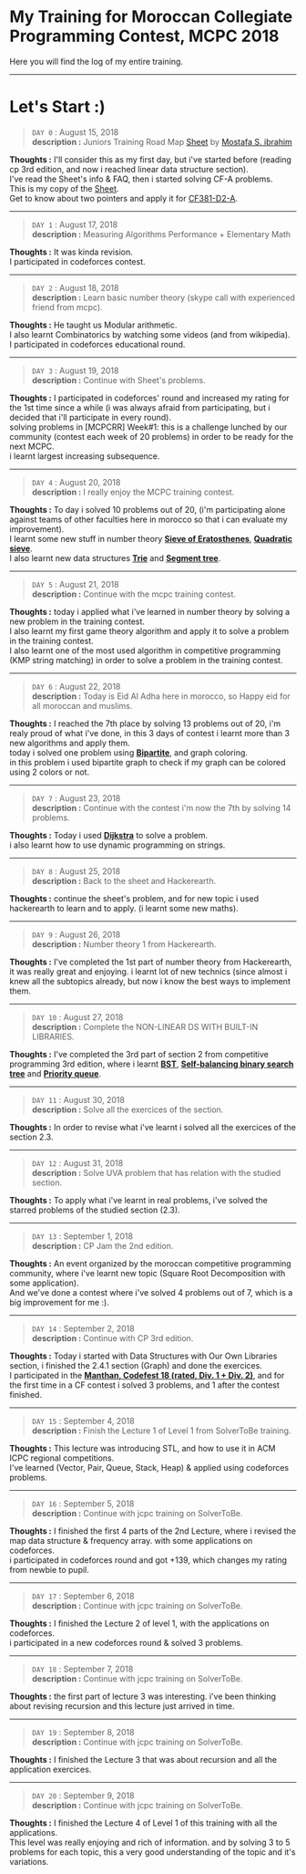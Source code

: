 # My Training for  Moroccan Collegiate Programming Contest, MCPC 2018

Here you will find the log of my entire training.

---

# Let's Start :) 

> `DAY 0` : August 15, 2018  
**description :** Juniors Training Road Map [Sheet](http://goo.gl/unDETI) by [Mostafa S. ibrahim](https://sites.google.com/site/mostafasibrahim/)

**Thoughts :** I'll consider this as my first day, but i've started before (reading cp 3rd edition, and now i reached linear data structure section).
\
I've read the Sheet's info & FAQ, then i started solving CF-A problems.
\
This is my copy of the [Sheet](https://docs.google.com/spreadsheets/d/1qXqshJ3dKZpJuw8_fL6NJQuMdYwK5T8K8aUqY_v-_Dw/edit?usp=sharing).
\
Get to know about two pointers and apply it for [CF381-D2-A](http://codeforces.com/contest/381/problem/A).

---

> `DAY 1` : August 17, 2018  
**description :** Measuring Algorithms Performance + Elementary Math

**Thoughts :** It was kinda revision.
\
I participated in codeforces contest.

---

> `DAY 2` : August 18, 2018  
**description :** Learn basic number theory (skype call with experienced friend from mcpc).

**Thoughts :** He taught us Modular arithmetic.
\
I also learnt Combinatorics by watching some videos (and from wikipedia).
\
I participated in codeforces educational round.

---

> `DAY 3` : August 19, 2018  
**description :** Continue with Sheet's problems.

**Thoughts :** I participated in codeforces' round and increased my rating for the 1st time since a while (i was always afraid from participating, but i decided that i'll participate in every round).
\
solving problems in [MCPCRR] Week#1: this is a challenge lunched by our community (contest each week of 20 problems) in order to be ready for the next MCPC.
\
i learnt largest increasing subsequence.

---

> `DAY 4` : August 20, 2018  
**description :** I really enjoy the MCPC training contest.

**Thoughts :** To day i solved 10 problems out of 20, (i'm participating alone against teams of other faculties here in morocco so that i can evaluate my improvement).
\
I learnt some new stuff in number theory **[Sieve of Eratosthenes](https://en.wikipedia.org/wiki/Sieve_of_Eratosthenes)**, **[Quadratic sieve](https://en.wikipedia.org/wiki/Quadratic_sieve)**.
\
I also learnt new data structures **[Trie](https://en.wikipedia.org/wiki/Trie)** and **[Segment tree](https://en.wikipedia.org/wiki/Segment_tree)**.

---

> `DAY 5` : August 21, 2018  
**description :** Continue with the mcpc training contest.

**Thoughts :** today i applied what i've learned in number theory by solving a new problem in the training contest.
\
I also learnt my first game theory algorithm and apply it to solve a problem in the training contest.
\
I also learnt one of the most used algorithm in competitive programming (KMP string matching) in order to solve a problem in the training contest.

---

> `DAY 6` : August 22, 2018  
**description :** Today is Eid Al Adha here in morocco, so Happy eid for all moroccan and muslims.

**Thoughts :** I reached the 7th place by solving 13 problems out of 20, i'm realy proud of what i've done, in this 3 days of contest i learnt more than 3 new algorithms and apply them.
\
today i solved one problem using **[Bipartite](https://en.wikipedia.org/wiki/Bipartite_graph)**, and graph coloring.
\
in this problem i used bipartite graph to check if my graph can be colored using 2 colors or not.

---

> `DAY 7` : August 23, 2018  
**description :** Continue with the contest i'm now the 7th by solving 14 problems.

**Thoughts :** Today i used **[Dijkstra](https://en.wikipedia.org/wiki/Dijkstra%27s_algorithm)** to solve a problem.
\
i also learnt how to use dynamic programming on strings.

---

> `DAY 8` : August 25, 2018  
**description :** Back to the sheet and Hackerearth.

**Thoughts :** continue the sheet's problem, and for new topic i used hackerearth to learn and to apply. (i learnt some new maths).

---

> `DAY 9` : August 26, 2018  
**description :** Number theory 1 from Hackerearth.

**Thoughts :** I've completed the 1st part of number theory from Hackerearth, it was really great and enjoying. i learnt lot of new technics (since almost i knew all the subtopics already, but now i know the best ways to implement them.

---

> `DAY 10` : August 27, 2018  
**description :** Complete the NON-LINEAR DS WITH BUILT-IN LIBRARIES.

**Thoughts :** I've completed the 3rd part of section 2 from competitive programming 3rd edition, where i learnt **[BST](https://en.wikipedia.org/wiki/Binary_search_tree)**, **[Self-balancing binary search tree](https://en.wikipedia.org/wiki/Self-balancing_binary_search_tree)** and **[Priority queue](https://en.wikipedia.org/wiki/Priority_queue)**.

---

> `DAY 11` : August 30, 2018  
**description :** Solve all the exercices of the section.

**Thoughts :** In order to revise what i've learnt i solved all the exercices of the section 2.3.

---

> `DAY 12` : August 31, 2018  
**description :** Solve UVA problem that has relation with the studied section.

**Thoughts :** To apply what i've learnt in real problems, i've solved the starred problems of the studied section (2.3).

---

> `DAY 13` : September 1, 2018  
**description :** CP Jam the 2nd edition.

**Thoughts :** An event organized by the moroccan competitive programming community, where i've learnt new topic (Square Root Decomposition with some application).
\
And we've done a contest where i've solved 4 problems out of 7, which is a big improvement for me :).

---

> `DAY 14` : September 2, 2018  
**description :** Continue with CP 3rd edition.

**Thoughts :** Today i started with Data Structures with Our Own Libraries section, i finished the 2.4.1 section (Graph) and done the exercices.
\
I participated in the **[Manthan, Codefest 18 (rated, Div. 1 + Div. 2)](http://codeforces.com/contest/1037)**, and for the first time in a CF contest i solved 3 problems, and 1 after the contest finished.

---

> `DAY 15` : September 4, 2018  
**description :** Finish the Lecture 1 of Level 1 from SolverToBe training.

**Thoughts :** This lecture was introducing STL, and how to use it in ACM ICPC regional competitions.
\
I've learned (Vector, Pair, Queue, Stack, Heap) & applied using codeforces problems.

---

> `DAY 16` : September 5, 2018  
**description :** Continue with jcpc training on SolverToBe.

**Thoughts :** I finished the first 4 parts of the 2nd Lecture, where i revised the map data structure & frequency array. with some applications on codeforces.
\
i participated in codeforces round and got +139, which changes my rating from newbie to pupil.

---

> `DAY 17` : September 6, 2018  
**description :** Continue with jcpc training on SolverToBe.

**Thoughts :** I finished the Lecture 2 of level 1, with the applications on codeforces.
\
i participated in a new codeforces round & solved 3 problems.

---

> `DAY 18` : September 7, 2018  
**description :** Continue with jcpc training on SolverToBe.

**Thoughts :** the first part of lecture 3 was interesting. i've been thinking about revising recursion and this lecture just arrived in time.

---

> `DAY 19` : September 8, 2018  
**description :** Continue with jcpc training on SolverToBe.

**Thoughts :** I finished the Lecture 3 that was about recursion and all the application exercices.

---

> `DAY 20` : September 9, 2018  
**description :** Continue with jcpc training on SolverToBe.

**Thoughts :** I finished the Lecture 4 of Level 1 of this training with all the applications.
\
This level was really enjoying and rich of information. and by solving 3 to 5 problems for each topic, this a very good understanding of the topic and it's variations.